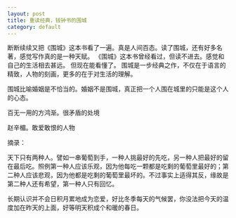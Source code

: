 ```yaml
---
layout: post
title: 重读经典，钱钟书的围城
category: default 
---
```


断断续续又把《围城》这本书看了一遍。真是人间百态。读了围城，还有好多名著，感觉写作真的是一种天赋。
《围城》这本书曾经看过，但读不进去。感觉和自己的生活相去甚远。
但现在能看懂了。
围城是一步经典之作，不仅在于语言的精致，人物的刻画，更多的在于对生活的理解。

围城比喻婚姻是不恰当的。婚姻不是围城，真正把一个人围在城里的只能是这个人的心态。

百无一用的方鸿渐。很矛盾的处境

赵辛楣。敢爱敢恨的人物

摘录：

天下只有两种人。譬如一串葡萄到手，一种人挑最好的先吃，另一种人把最好的留在最后吃。照例第一种人应该乐观，因为他每吃一颗都是吃剩的葡萄里最好的；第二种人应该悲观，因为他都是吃剩的葡萄里最坏的。不过事实上适得其反，缘故是第二种人还有希望，第一种人只有回忆。

长期认识并不会日积月累地成为恋爱，好比冬季每天的气候罢，你没法把今天的温度加在昨天的上面，好等明天积成个和暖的春日。